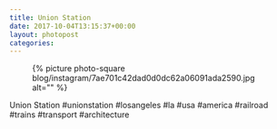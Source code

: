 ```yaml
---
title: Union Station
date: 2017-10-04T13:15:37+00:00
layout: photopost
categories:
---
```


<figure class="photo photo--square">
  {% picture photo-square blog/instagram/7ae701c42dad0d0dc62a06091ada2590.jpg alt="" %}
</figure>

Union Station
#unionstation #losangeles #la #usa #america #railroad #trains #transport #architecture
